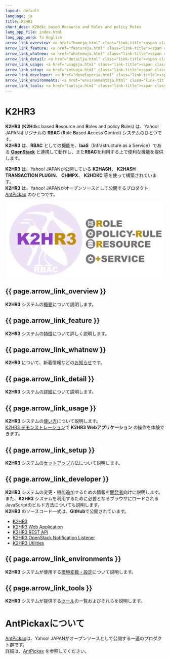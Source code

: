 ```yaml
---
layout: default
language: ja
title: K2HR3
short_desc: K2Hdkc based Resource and Roles and policy Rules
lang_opp_file: index.html
lang_opp_word: To English
arrow_link_overview: <a href="homeja.html" class="link-title"><span class="arrow-base link-arrow-right"></span>概要</a>
arrow_link_feature: <a href="featureja.html" class="link-title"><span class="arrow-base link-arrow-right"></span>特徴</a>
arrow_link_whatnew: <a href="whatnewja.html" class="link-title"><span class="arrow-base link-arrow-right"></span>お知らせ</a>
arrow_link_detail: <a href="detailja.html" class="link-title"><span class="arrow-base link-arrow-right"></span>詳細</a>
arrow_link_usage: <a href="usageja.html" class="link-title"><span class="arrow-base link-arrow-right"></span>使い方</a>
arrow_link_setup: <a href="setupja.html" class="link-title"><span class="arrow-base link-arrow-right"></span>セットアップ</a>
arrow_link_developer: <a href="developerja.html" class="link-title"><span class="arrow-base link-arrow-right"></span>開発者</a>
arrow_link_environments: <a href="environmentsja.html" class="link-title"><span class="arrow-base link-arrow-right"></span>環境変数・設定</a>
arrow_link_tools: <a href="toolsja.html" class="link-title"><span class="arrow-base link-arrow-right"></span>ツール</a>
---
```


# **K2HR3**

**K2HR3** (**K2H**dkc based **R**esource and **R**oles and policy **R**ules) は、Yahoo! JAPANオリジナルの **RBAC** (**R**ole **B**ased **A**ccess **C**ontrol) システムのひとつです。  
**K2HR3** は、**RBAC** としての機能を、**IaaS**（Infrastructure as a Service）である [**OpenStack**](https://www.openstack.org/) と連携して動作し、また**RBAC**を利用する上で便利な機能を提供します。  

**K2HR3** は、Yahoo! JAPANが公開している **K2HASH**、 **K2HASH TRANSACTION PLUGIN**、 **CHMPX**、 **K2HDKC** 等を使って構築されています。    
**K2HR3** は、Yahoo! JAPANがオープンソースとして公開するプロダクト [AntPickax](https://antpick.ax/indexja.html) のひとつです。

![K2HR3 System](images/top_k2hr3.png)

## {{ page.arrow_link_overview }}
**K2HR3** システムの[概要](homeja.html)について説明します。  

## {{ page.arrow_link_feature }}
**K2HR3** システムの[特徴](featureja.html)について詳しく説明します。  

## {{ page.arrow_link_whatnew }}
**K2HR3** について、新着情報などの[お知らせ](whatnewja.html)です。

## {{ page.arrow_link_detail }}
**K2HR3** システムの[詳細](detailja.html)について説明します。  

## {{ page.arrow_link_usage }}
**K2HR3** システムの[使い方](usageja.html)について説明します。  
[K2HR3 デモンストレーション](https://demo.k2hr3.antpick.ax/indexja.html)で **K2HR3 Webアプリケーション** の操作を体験できます。  

## {{ page.arrow_link_setup }}
**K2HR3** システムの[セットアップ](setupja.html)方法について説明します。  

## {{ page.arrow_link_developer }}
**K2HR3** システムの変更・機能追加するための情報を[開発者](developerja.html)向けに説明します。  
また、**K2HR3** システムを利用するために必要となるブラウザにロードされるJavaScriptのビルド方法についても説明します。  
**K2HR3** のソースコード一式は、**GitHub**で公開されています。  
- [K2HR3](https://github.com/yahoojapan/k2hr3)
- [K2HR3 Web Application](https://github.com/yahoojapan/k2hr3_app)
- [K2HR3 REST API](https://github.com/yahoojapan/k2hr3_api)
- [K2HR3 OpenStack Notification Listener](https://github.com/yahoojapan/k2hr3_osnl)
- [K2HR3 Utilities](https://github.com/yahoojapan/k2hr3_utils)

## {{ page.arrow_link_environments }}
**K2HR3** システムが使用する[環境変数・設定](environmentsja.html)について説明します。

## {{ page.arrow_link_tools }}
**K2HR3** システムが提供する[ツール](toolsja.html)の一覧およびそれらを説明します。

# **AntPickaxについて**
[AntPickax](https://antpick.ax/indexja.html)は、Yahoo! JAPANがオープンソースとして公開する一連のプロダクト群です。  
詳細は、[AntPickax](https://antpick.ax/indexja.html) を参照してください。
